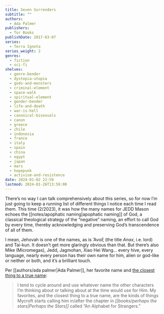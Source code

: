 ```yaml
---
title: Seven Surrenders
subtitle: ""
authors:
  - Ada Palmer
publishers:
  - Tor Books
publishDate: 2017-03-07
series:
  - Terra Ignota
series_weight: 2
genres:
  - fiction
  - sci-fi
shelves:
  - genre-bender
  - dystopia-utopia
  - gods-and-monsters
  - criminal-element
  - space-walk
  - spiritual-element
  - gender-bender
  - life-and-death
  - war-is-hell
  - canonical-bisexuals
  - canon
  - greece
  - chile
  - indonesia
  - france
  - italy
  - spain
  - china
  - egypt
  - japan
  - mars
  - hopepunk
  - activism-and-resistence
date: 2024-01-02 22:59
lastmod: 2024-01-26T13:59:00
---
```

There’s no way I can talk comprehensively about this series, so for now I’m just going to keep a running list of different things I notice each time I read them. This time (2/2023), it was how the many names for JEDD Mason echoes the [[notes/apophatic naming|apophatic naming]] of God, a classical theological strategy of the “negative” naming, an effort to call God by every time, thereby acknowledging and preserving God’s transcendence of all of them.

I mean, Jehovah is one of the names, as is Ἄναξ (the title _Anax_, i.e. lord) and Tai-kun. It doesn’t get more glaringly obvious than that. But there’s also Mike (Micromegas), Jedd, Jagmohan, Xiao Hei Wang… every hive, every language, nearly every person has their own name for him, alien or god-like or neither or both, and it’s a brilliant touch.

Per [[authors/ada palmer|Ada Palmer]], her favorite name and [the closest thing to a true name](https://www.goodreads.com/questions/2244033-by-which-of-his-names-would-you-address):

> I tend to cycle around and use whatever name the other characters I’m thinking about or talking about at the time would use for Him. My favorites, and the closest thing to a true name, are the kinds of things Mycroft starts calling him in/after the chapter in *[[books/perhaps the stars|Perhaps the Stars]]* called “An Alphabet for Strangers.” 
